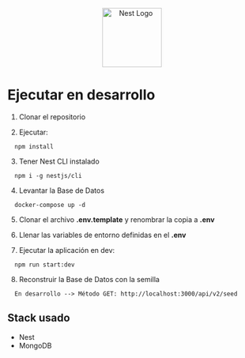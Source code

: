 <p align="center">
  <a href="http://nestjs.com/" target="blank"><img src="https://nestjs.com/img/logo-small.svg" width="120" alt="Nest Logo" /></a>
</p>

# Ejecutar en desarrollo

1. Clonar el repositorio

2. Ejecutar:
```
  npm install
```
3. Tener Nest CLI instalado
```
  npm i -g nestjs/cli
```
4. Levantar la Base de Datos
```
  docker-compose up -d
```

5. Clonar el archivo __.env.template__ y renombrar la copia a __.env__

6. Llenar las variables de entorno definidas en el __.env__

7. Ejecutar la aplicación en dev: 
```
  npm run start:dev
```

8. Reconstruir la Base de Datos con la semilla
```
  En desarrollo --> Método GET: http://localhost:3000/api/v2/seed
```
## Stack usado
* Nest
* MongoDB